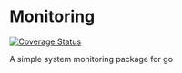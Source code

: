 # Monitoring

[![Coverage Status](https://coveralls.io/repos/VALERE91/monitoring/badge.svg?branch=master&service=github)](https://coveralls.io/github/VALERE91/monitoring?branch=master)

A simple system monitoring package for go
